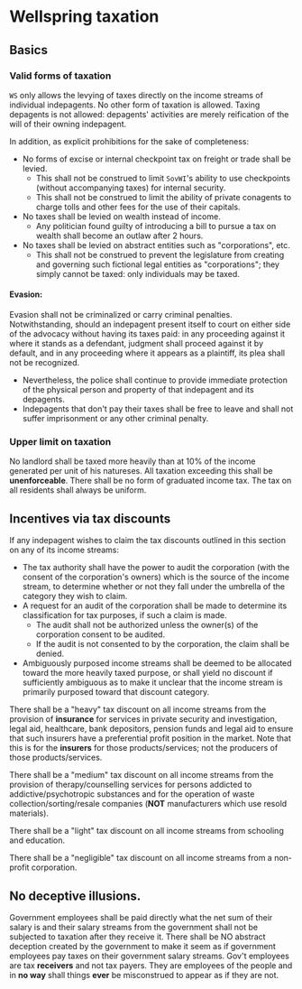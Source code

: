 # Wellspring taxation

## Basics

### Valid forms of taxation
`WS` only allows the levying of taxes directly on the income streams of individual indepagents. No other form of taxation is allowed. Taxing depagents is not allowed: depagents' activities are merely reification of the will of their owning indepagent.

In addition, as explicit prohibitions for the sake of completeness:
- No forms of excise or internal checkpoint tax on freight or trade shall be levied.
  - This shall not be construed to limit `SovWI`'s ability to use checkpoints (without accompanying taxes) for internal security.
  - This shall not be construed to limit the ability of private conagents to charge tolls and other fees for the use of their capitals.
- No taxes shall be levied on wealth instead of income.
  - Any politician found guilty of introducing a bill to pursue a tax on wealth shall become an outlaw after 2 hours.
- No taxes shall be levied on abstract entities such as "corporations", etc.
  - This shall not be construed to prevent the legislature from creating and governing such fictional legal entities as "corporations"; they simply cannot be taxed: only individuals may be taxed.

#### Evasion:

Evasion shall not be criminalized or carry criminal penalties. Notwithstanding, should an indepagent present itself to court on either side of the advocacy without having its taxes paid: in any proceeding against it where it stands as a defendant, judgment shall proceed against it by default, and in any proceeding where it appears as a plaintiff, its plea shall not be recognized.

- Nevertheless, the police shall continue to provide immediate protection of the physical person and property of that indepagent and its depagents.
- Indepagents that don't pay their taxes shall be free to leave and shall not suffer imprisonment or any other criminal penalty.

### Upper limit on taxation

No landlord shall be taxed more heavily than at 10% of the income generated per unit of his natureses. All taxation exceeding this shall be **unenforceable**. There shall be no form of graduated income tax. The tax on all residents shall always be uniform.

## Incentives via tax discounts

If any indepagent wishes to claim the tax discounts outlined in this section on any of its income streams:
- The tax authority shall have the power to audit the corporation (with the consent of the corporation's owners) which is the source of the income stream, to determine whether or not they fall under the umbrella of the category they wish to claim.
- A request for an audit of the corporation shall be made to determine its classification for tax purposes, if such a claim is made.
  - The audit shall not be authorized unless the owner(s) of the corporation consent to be audited.
  - If the audit is not consented to by the corporation, the claim shall be denied.
- Ambiguously purposed income streams shall be deemed to be allocated toward the more heavily taxed purpose, or shall yield no discount if sufficiently ambiguous as to make it unclear that the income stream is primarily purposed toward that discount category.

There shall be a "heavy" tax discount on all income streams from the provision of **insurance** for services in private security and investigation, legal aid, healthcare, bank depositors, pension funds and legal aid to ensure that such insurers have a preferential profit position in the market. Note that this is for the **insurers** for those products/services; not the producers of those products/services.

There shall be a "medium" tax discount on all income streams from the provision of therapy/counselling services for persons addicted to addictive/psychotropic substances and for the operation of waste collection/sorting/resale companies (**NOT** manufacturers which use resold materials).

There shall be a "light" tax discount on all income streams from schooling and education.

There shall be a "negligible" tax discount on all income streams from a non-profit corporation.

## No deceptive illusions.

Government employees shall be paid directly what the net sum of their salary is and their salary streams from the government shall not be subjected to taxation after they receive it. There shall be NO abstract deception created by the government to make it seem as if government employees pay taxes on their government salary streams. Gov't employees are tax **receivers** and not tax payers. They are employees of the people and in **no way** shall things **ever** be misconstrued to appear as if they are not.

